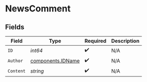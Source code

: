 # NewsComment


## Fields

| Field                                                  | Type                                                   | Required                                               | Description                                            |
| ------------------------------------------------------ | ------------------------------------------------------ | ------------------------------------------------------ | ------------------------------------------------------ |
| `ID`                                                   | *int64*                                                | :heavy_check_mark:                                     | N/A                                                    |
| `Author`                                               | [components.IDName](../../models/components/idname.md) | :heavy_check_mark:                                     | N/A                                                    |
| `Content`                                              | *string*                                               | :heavy_check_mark:                                     | N/A                                                    |